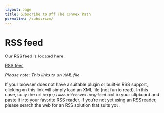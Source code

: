 ```yaml
---
layout: page
title: Subscribe to Off The Convex Path
permalink: /subscribe/
---
```


# RSS feed

Our RSS feed is located here:

[RSS feed](http://www.offconvex.org/feed.xml)

*Please note: This links to an XML file.* 

If your browser does not have a suitable plugin or built-in RSS support, 
clicking on this link will simply load an XML file (not fun to read). 
In this case, copy the url `http://www.offconvex.org/feed.xml` to your 
clipboard and paste it into your favorite RSS reader. If you're not yet 
using an RSS reader, please search the web for an RSS solution that suits 
you.
